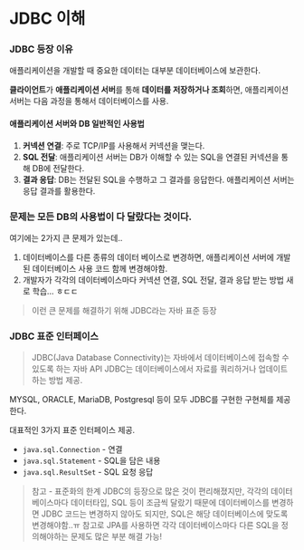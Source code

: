 # JDBC 이해

### JDBC 등장 이유

애플리케이션을 개발할 때 중요한 데이터는 대부분 데이터베이스에 보관한다.

**클라이언트**가 **애플리케이션 서버**를 통해 **데이터를 저장하거나 조회**하면, 애플리케이션 서버는 다음 과정을 통해서 데이터베이스를 사용.


#### 애플리케이션 서버와 DB 일반적인 사용법 
1. **커넥션 연결**: 주로 TCP/IP를 사용해서 커넥션을 맺는다.
2. **SQL 전달**: 애플리케이션 서버는 DB가 이해할 수 있는 SQL을 연결된 커넥션을 통해 DB에 전달한다.
3. **결과 응답**: DB는 전달된 SQL을 수행하고 그 결과를 응답한다. 애플리케이션 서버는 응답 결과를 활용한다.

### 문제는 모든 DB의 사용법이 다 달랐다는 것이다.

여기에는 2가지 큰 문제가 있는데..

1. 데이터베이스를 다른 종류의 데이터 베이스로 변경하면, 애플리케이션 서버에 개발된 데이터베이스 사용 코드 함께 변경해야함.
2. 개발자가 각각의 데이터베이스마다 커넥션 연결, SQL 전달, 결과 응답 받는 방법 새로 학습… ㅎㄷㄷ

> 이런 큰 문제를 해결하기 위해 JDBC라는 자바 표준 등장
>

### JDBC 표준 인터페이스

> JDBC(Java Database Connectivity)는 자바에서 데이터베이스에 접속할 수 있도록 하는 자바 API
JDBC는 데이터베이스에서 자료를 쿼리하거나 업데이트하는 방법 제공.

MYSQL, ORACLE, MariaDB, Postgresql 등이 모두 JDBC를 구현한 구현체를 제공한다.

대표적인 3가지 표준 인터페이스 제공.

- `java.sql.Connection` - 연결
- `java.sql.Statement` - SQL을 담은 내용
- `java.sql.ResultSet` - SQL 요청 응답

> 참고 - 표준화의 한계
JDBC의 등장으로 많은 것이 편리해졌지만, 각각의 데이터베이스마다 데이터타입, SQL 등이 조금씩 달랐기 때문에 데이터베이스를 변경하면 JDBC 코드는 변경하지 않아도 되지만, SQL은 해당 데이터베이스에 맞도록 변경해야함..ㅠ
참고로 JPA를 사용하면 각각 데이터베이스마다 다른 SQL을 정의해야하는 문제도 많은 부분 해결 가능!
>
